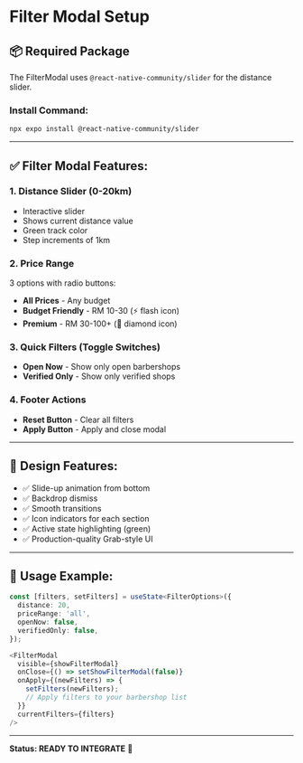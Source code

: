 # Filter Modal Setup

## 📦 Required Package

The FilterModal uses `@react-native-community/slider` for the distance slider.

### Install Command:
```bash
npx expo install @react-native-community/slider
```

---

## ✅ Filter Modal Features:

### 1. **Distance Slider (0-20km)**
- Interactive slider
- Shows current distance value
- Green track color
- Step increments of 1km

### 2. **Price Range**
3 options with radio buttons:
- **All Prices** - Any budget
- **Budget Friendly** - RM 10-30 (⚡ flash icon)
- **Premium** - RM 30-100+ (💎 diamond icon)

### 3. **Quick Filters (Toggle Switches)**
- **Open Now** - Show only open barbershops
- **Verified Only** - Show only verified shops

### 4. **Footer Actions**
- **Reset Button** - Clear all filters
- **Apply Button** - Apply and close modal

---

## 🎨 Design Features:

- ✅ Slide-up animation from bottom
- ✅ Backdrop dismiss
- ✅ Smooth transitions
- ✅ Icon indicators for each section
- ✅ Active state highlighting (green)
- ✅ Production-quality Grab-style UI

---

## 📱 Usage Example:

```typescript
const [filters, setFilters] = useState<FilterOptions>({
  distance: 20,
  priceRange: 'all',
  openNow: false,
  verifiedOnly: false,
});

<FilterModal
  visible={showFilterModal}
  onClose={() => setShowFilterModal(false)}
  onApply={(newFilters) => {
    setFilters(newFilters);
    // Apply filters to your barbershop list
  }}
  currentFilters={filters}
/>
```

---

**Status: READY TO INTEGRATE** 🚀
